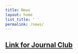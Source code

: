 ```yaml
---
title: News
layout: home
list_title: ' '
permalink: /news/
---
```


## [Link for Journal Club](https://www.autodraw.com/)
